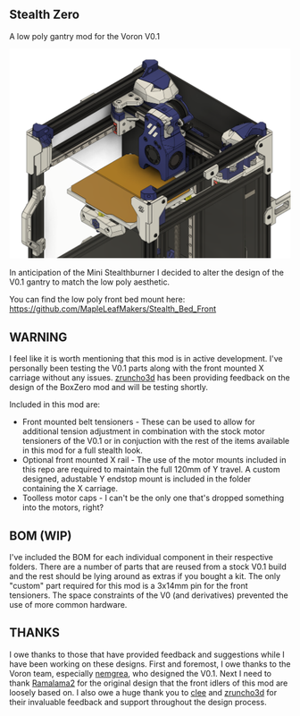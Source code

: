 Stealth Zero
---
A low poly gantry mod for the Voron V0.1

![Image of Stealth Zero Gantry](./Images/V0.1-Complete_Gantry.png)

In anticipation of the Mini Stealthburner I decided to alter the design of the V0.1 gantry to match the low poly aesthetic.

You can find the low poly front bed mount here: https://github.com/MapleLeafMakers/Stealth_Bed_Front

WARNING
---
I feel like it is worth mentioning that this mod is in active development. I've personally been testing the V0.1 parts along with the front mounted X carriage without any issues. [zruncho3d](https://github.com/zruncho3d) has been providing feedback on the design of the BoxZero mod and will be testing shortly.

Included in this mod are:
* Front mounted belt tensioners - These can be used to allow for additional tension adjustment in combination with the stock motor tensioners of the V0.1 or in conjuction with the rest of the items available in this mod for a full stealth look.
* Optional front mounted X rail - The use of the motor mounts included in this repo are required to maintain the full 120mm of Y travel. A custom designed, adustable Y endstop mount is included in the folder containing the X carriage.
* Toolless motor caps - I can't be the only one that's dropped something into the motors, right?

BOM (WIP)
---

I've included the BOM for each individual component in their respective folders. There are a number of parts that are reused from a stock V0.1 build and the rest should be lying around as extras if you bought a kit. The only "custom" part required for this mod is a 3x14mm pin for the front tensioners. The space constraints of the V0 (and derivatives) prevented the use of more common hardware.

THANKS
---
I owe thanks to those that have provided feedback and suggestions while I have been working on these designs. First and foremost, I owe thanks to the Voron team, especially [nemgrea](https://github.com/nemgrea), who designed the V0.1. Next I need to thank [Ramalama2](https://github.com/Ramalama2) for the original design that the front idlers of this mod are loosely based on. I also owe a huge thank you to [clee](https://github.com/clee) and [zruncho3d](https://github.com/zruncho3d) for their invaluable feedback and support throughout the design process.
